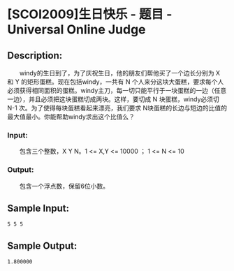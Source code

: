 # [SCOI2009]生日快乐 - 题目 - Universal Online Judge

## Description: 

　　windy的生日到了，为了庆祝生日，他的朋友们帮他买了一个边长分别为 X 和 Y 的矩形蛋糕。现在包括windy，一共有 N 个人来分这块大蛋糕，要求每个人必须获得相同面积的蛋糕。windy主刀，每一切只能平行于一块蛋糕的一边（任意一边），并且必须把这块蛋糕切成两块。这样，要切成 N 块蛋糕，windy必须切 N-1 次。为了使得每块蛋糕看起来漂亮，我们要求 N块蛋糕的长边与短边的比值的最大值最小。你能帮助windy求出这个比值么？

### Input: 

　　包含三个整数，X Y N。1 <= X,Y <= 10000 ； 1 <= N <= 10

### Output: 

　　包含一个浮点数，保留6位小数。


## Sample Input: 
```
5 5 5
```

## Sample Output: 
```
1.800000
```
